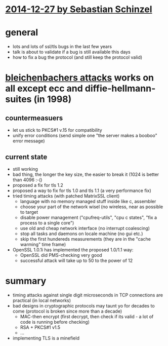 # [2014-12-27 by Sebastian Schinzel](https://events.ccc.de/congress/2014/Fahrplan/events/5960.html)

# general

* lots and lots of ssl/tls bugs in the last few years
* talk is about to validate if a bug is still available this days
* how to fix a bug the protocol (and still keep the protocol valid)

# [bleichenbachers attacks](http://de.wikipedia.org/wiki/Kryptoanalyse#Known_Plaintext) works on all except ecc and diffie-hellmann-suites (in 1998)

## countermeasuers

* let us stick to PKCS#1 v.15 for compatibility
* unify error conditions (send simple one "the server makes a booboo" error message)

## current state

* still working
* bad thing, the longer the key size, the easier to break it (1024 is better than 4096 :-()
* proposed a fix for tls 1.2
* proposed a way to fix for tls 1.0 and tls 1.1 (a very performance fix)
* tried timing attacks (with patched MatrixSSL client)
    * language with no memory managed stuff inside like c, assembler
    * choose your part of the network wisel (no wireless, near as possible to target
    * disable power management ("cpufreq-utils", "cpu c states", "fix a process to a single core")
    * use old and cheap network interface (no interrupt coalescing)
    * stop all tasks and daemons on locale machine (no gui etc.)
    * skip the first hundereds measurements (they are in the "cache warming" time frame)
* OpenSSL 1.0.1i has implemented the proposed 1.0/1.1 way:
    * OpenSSL did PMS-checking very good
    * successful attack will take up to 50 to the power of 12

# summary

* timing attacks against single digit microseconds in TCP connections are practical (in local networks)
* bad designs in cryptographic protocols may taunt yo for decades to come (protocol is broken since more than a decade)
    * MAC-then encrypt (first decrypt, then check if its valid - a lot of code is running before checking)
    * RSA + PKCS#1 v1.5
    * ...
* implementing TLS is a minefield
